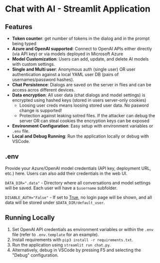 # Chat with AI - Streamlit Application

## Features

- **Token counter**: get number of tokens in the dialog and in the prompt being typed 
- **Azure and OpenAI supported**: Connect to OpenAI APIs either directly (via API key) or via models deployed in Microsoft Azure
- **Model Customization**: Users can add, update, and delete AI models with custom settings.
- **Single and Multi user**: Anonymous auth (single user) OR user authentication against a local YAML user DB (pairs of usernames/password hashes).
- **Chat Persistence**: Dialogs are saved on the server in flies and can be access acros different devices.
- **Data encryption**: All user data (chat dialogs and model settings) is encrypted using hashed keys (stored in users server-only cookies)
  - Loosing user creds means loosing stored user data. No pasword change is supported!
  - Protection against leaking sotred files. If the attacker can debug the server OR can steal cookies the encryption keys can be exposed
- **Environment Configuration**: Easy setup with environment variables or `.env` file.
- **Local and Debug Running**: Run the application locally or debug with VSCode.

## .env

Provide your Azure/OpenAI model credentials (API key, deployment URL, etc.) here. Users can also add their credentials in the web UI.

`DATA_DIR=".data"` - Directory where all conversations and model settings will be saved. Each user will have a `$username` subfolder.

`DISABLE_AUTH="False"` - If set to [True](file:///private/var/user/src/py_chat_ui/README.md#7%2C29-7%2C29), no login page will be shown, and all data will be stored under `$DATA_DIR/default_user`.

## Running Locally

1. Set OpenAI API credentials as environment variables or within the `.env` file (refer to `.env.template` for an example).
2. Install requirements with `pip3 install -r requirements.txt`.
3. Run the application using `streamlit run chat.py`.
4. Alternatively, debug in VSCode by pressing F5 and selecting the "Debug" configuration.